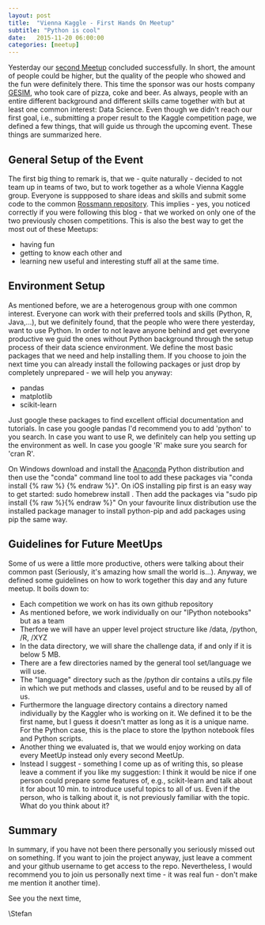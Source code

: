 ```yaml
---
layout: post
title:  "Vienna Kaggle - First Hands On Meetup"
subtitle: "Python is cool"
date:   2015-11-20 06:00:00
categories: [meetup]
---
```


Yesterday our [second Meetup][meetup-event] concluded successfully. In short, the amount of people could be higher, but the quality of the people who showed and the fun were definitely there. This time the sponsor was our hosts company [GESIM][sponsor], who took care of pizza, coke and beer. As always, people with an entire different background and different skills came together with but at least one common interest: Data Science. Even though we didn't reach our first goal, i.e., submitting a proper result to the Kaggle competition page, we defined a few things, that will guide us through the upcoming event. These things are summarized here.

## General Setup of the Event

The first big thing to remark is, that we - quite naturally - decided to not team up in teams of two, but to work together as a whole Vienna Kaggle group. Everyone is suppposed to share ideas and skills and submit some code to the common [Rossmann repository][rossmann-repo]. This implies - yes, you noticed correctly if you were following this blog - that we worked on only one of the two previously chosen competitions. This is also the best way to get the most out of these Meetups:

* having fun
* getting to know each other and
* learning new useful and interesting stuff all at the same time.


## Environment Setup
As mentioned before, we are a heterogenous group with one common interest. Everyone can work with their preferred tools and skills (Python, R, Java,...), but we definitely found, that the people who were there yesterday, want to use Python. In order to not leave anyone behind and get everyone productive we guid the ones without Python background through the setup process of their data science environment. We define the most basic packages that we need and help installing them. If you choose to join the next time you can already install the following packages or just drop by completely unprepared - we will help you anyway:

* pandas
* matplotlib
* scikit-learn

Just google these packages to find excellent official documentation and tutorials. In case you google pandas I'd recommend you to add 'python' to you search. In case you want to use R, we definitely can help you setting up the environment as well. In case you google 'R' make sure you search for 'cran R'.

On Windows download and install the [Anaconda][anaconda] Python distribution and then use the "conda" command line tool to add these packages via "conda install {% raw %}<package-name> {% endraw %}".
On iOS installing pip first is an easy way to get started: sudo homebrew install <python-pip>. Then add the packages via "sudo pip install {% raw %}<package-name>{% endraw %}"
On your favourite linux distribution use the installed package manager to install python-pip and add packages using pip the same way.


## Guidelines for Future MeetUps
Some of us were a little more productive, others were talking about their common past (Seriously, it's amazing how small the world is...). Anyway, we defined some guidelines on how to work together this day and any future meetup. It boils down to:

* Each competition we work on has its own github repository
* As mentioned before, we work individually on our "IPython notebooks" but as a team
* Therfore we will have an upper level project structure like /data, /python, /R, /XYZ
* In the data directory, we will share the challenge data, if and only if it is below 5 MB.
* There are a few directories named by the general tool set/language we will use.
* The "language" directory such as the /python dir contains a utils.py file in which we put methods and classes, useful and to be reused by all of us.
* Furthermore the language directory contains a directory named individually by the Kaggler who is working on it. We defined it to be the first name, but I guess it doesn't matter as long as it is a unique name. For the Python case, this is the place to store the Ipython notebook files and Python scripts.
* Another thing we evaluated is, that we would enjoy working on data every MeetUp instead only every second MeetUp.
* Instead I suggest - something I come up as of writing this, so please leave a comment if you like my suggestion: I think it would be nice if one person could prepare some features of, e.g., scikit-learn and talk about it for about 10 min. to introduce useful topics to all of us. Even if the person, who is talking about it, is not previously familiar with the topic. What do you think about it?


## Summary
In summary, if you have not been there personally you seriously missed out on something. If you want to join the project anyway, just leave a comment and your github username to get access to the repo. Nevertheless, I would recommend you to join us personally next time - it was real fun - don't make me mention it another time).

See you the next time,

\Stefan

[anaconda]: https://www.continuum.io/downloads
[meetup-event]: http://www.meetup.com/de/Vienna-Kaggle-Meetup-Machine-Learning-Competitions/events/226055752/
[rossmann-repo]: https://github.com/ViennaKaggle/rossmann-store-sales/
[sponsor]: http://http://gesim.ch/
